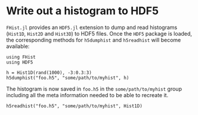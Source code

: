 # Write out a histogram to HDF5

`FHist.jl` provides an `HDF5.jl` extension to dump and read histograms
(`Hist1D`, `Hist2D` and `Hist3D`) to HDF5 files. Once the `HDF5` package is
loaded, the corresponding methods for `h5dumphist` and
`h5readhist` will become available:


```@example 1
using FHist
using HDF5

h = Hist1D(rand(1000), -3:0.3:3)
h5dumphist("foo.h5", "some/path/to/myhist", h)
```

The histogram is now saved in `foo.h5` in the `some/path/to/myhist` group
including all the meta information needed to be able to recreate it.

```@example 1
h5readhist("foo.h5", "some/path/to/myhist", Hist1D)
```

